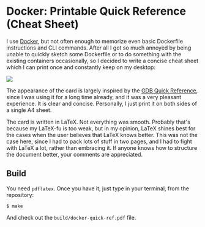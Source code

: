 # Docker: Printable Quick Reference (Cheat Sheet)

I use [Docker](http://docker.com), but not often enough to memorize even basic
Dockerfile instructions and CLI commands. After all I got so much annoyed by
being unable to quickly sketch some Dockerfile or to do something with the
existing containers occasionally, so I decided to write a concise cheat sheet
which I can print once and constantly keep on my desktop:

[![](http://dmitryfrank.com/_media/projects/docker_quick_ref_icon.png)](https://github.com/dimonomid/docker-quick-ref/releases/download/latest/docker-quick-ref.pdf)

The appearance of the card is largely inspired by the [GDB Quick
Reference](http://www.cs.nyu.edu/courses/spring07/V22.0474-001/misc/gdb-refcard.pdf),
since I was using it for a long time already, and it was a very pleasant
experience. It is clear and concise. Personally, I just print it on both sides
of a single A4 sheet.

The card is written in LaTeX. Not everything was smooth. Probably that's
because my LaTeX-fu is too weak, but in my opinion, LaTeX shines best for the
cases when the user believes that LaTeX knows better. This was not the case
here, since I had to pack lots of stuff in two pages, and I had to fight with
LaTeX a lot, rather than embracing it. If anyone knows how to structure the
document better, your comments are appreciated.

## Build

You need `pdflatex`. Once you have it, just type in your terminal, from the
repository:

```
$ make
```

And check out the `build/docker-quick-ref.pdf` file.
